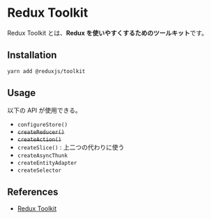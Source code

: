 # Redux Toolkit

Redux Toolkit とは、**Redux を使いやすくするためのツールキット**です。

## Installation

```bash
yarn add @reduxjs/toolkit
```

## Usage

以下の API が使用できる。

- `configureStore()`
- ~~`createReducer()`~~
- ~~`createAction()`~~
- `createSlice()` : 上二つの代わりに使う
- `createAsyncThunk`
- `createEntityAdapter`
- `createSelector`

## References

- [Redux Toolkit](https://redux-toolkit.js.org/)
